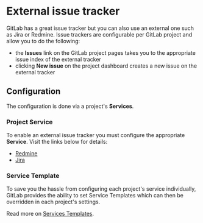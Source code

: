 # External issue tracker

GitLab has a great issue tracker but you can also use an external one such as
Jira or Redmine. Issue trackers are configurable per GitLab project and allow
you to do the following:

- the **Issues** link on the GitLab project pages takes you to the appropriate
  issue index of the external tracker
- clicking **New issue** on the project dashboard creates a new issue on the
  external tracker

## Configuration

The configuration is done via a project's **Services**.

### Project Service

To enable an external issue tracker you must configure the appropriate **Service**.
Visit the links below for details:

- [Redmine](../project_services/redmine.md)
- [Jira](../proect_services/jira.md)

### Service Template

To save you the hassle from configuring each project's service individually,
GitLab provides the ability to set Service Templates which can then be
overridden in each project's settings.

Read more on [Services Templates](../project_services/services_templates.md).
